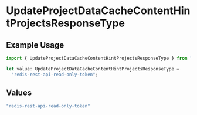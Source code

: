 # UpdateProjectDataCacheContentHintProjectsResponseType

## Example Usage

```typescript
import { UpdateProjectDataCacheContentHintProjectsResponseType } from "@simplesagar/vercel/models/updateprojectdatacacheop.js";

let value: UpdateProjectDataCacheContentHintProjectsResponseType =
  "redis-rest-api-read-only-token";
```

## Values

```typescript
"redis-rest-api-read-only-token"
```